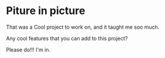 # Piture in picture

That was a Cool project to work on, and it taught me soo much.

Any cool features that you can add to this project?

Please do!!! I'm in.
